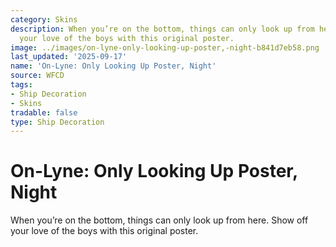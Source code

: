 ```yaml
---
category: Skins
description: When you’re on the bottom, things can only look up from here. Show off
  your love of the boys with this original poster.
image: ../images/on-lyne-only-looking-up-poster,-night-b841d7eb58.png
last_updated: '2025-09-17'
name: 'On-Lyne: Only Looking Up Poster, Night'
source: WFCD
tags:
- Ship Decoration
- Skins
tradable: false
type: Ship Decoration
---
```


# On-Lyne: Only Looking Up Poster, Night

When you’re on the bottom, things can only look up from here. Show off your love of the boys with this original poster.

